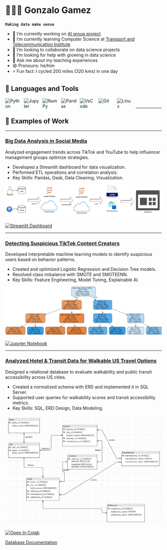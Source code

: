 # 👨🏻‍💻 Gonzalo Gamez

**`Making data make sense`**

- 🔭 I’m currently working on [AI group project](https://github.com/Takosaga/ai_group_project) 
- 🌱 I’m currently learning Computer Science at [Transport and Telecommunication Institute](https://tsi.lv/study_programmes/double-degree-in-computer-sciencedata-analytics-and-artificial-intelligence/)
- 👯 I’m looking to collaborate on data science projects
- 🤔 I’m looking for help with growing in data science
- 💬 Ask me about my teaching experiences
- 😄 Pronouns: he/him
- ⚡ Fun fact: I cycled 200 miles (320 kms) in one day

## 🧰 Languages and Tools

<img align="left" alt="Python" width="50px" style="padding-right:10px;" src="https://cdn.jsdelivr.net/gh/devicons/devicon/icons/python/python-original-wordmark.svg" />
<img align="left" alt="Jupyter" width="50px" style="padding-right:10px;" src="https://cdn.jsdelivr.net/gh/devicons/devicon/icons/jupyter/jupyter-original-wordmark.svg" />
<img align="left" alt="NumPy" width="50px" style="padding-right:10px;" src="https://cdn.jsdelivr.net/gh/devicons/devicon/icons/numpy/numpy-original-wordmark.svg" />
<img align="left" alt="Pandas" width="50px" style="padding-right:10px;" src="https://cdn.jsdelivr.net/gh/devicons/devicon/icons/pandas/pandas-original-wordmark.svg" />
<img align="left" alt="VsCode" width="50px" style="padding-right:10px;" src="https://cdn.jsdelivr.net/gh/devicons/devicon/icons/vscode/vscode-original-wordmark.svg" />
<img align="left" alt="Git" width="50px" style="padding-right:10px;" src="https://cdn.jsdelivr.net/gh/devicons/devicon/icons/git/git-plain-wordmark.svg" />
<img align="left" alt="Linux" width="50px" style="padding-right:10px;" src="https://cdn.jsdelivr.net/gh/devicons/devicon/icons/linux/linux-original.svg" />

<br />

---

## 💼 Examples of Work


---

### [Big Data Analysis in Social Media](https://github.com/Takosaga/fall_24/tree/main/big_data/coursework_assignment)
Analyzed engagement trends across TikTok and YouTube to help influencer management groups optimize strategies.

* Developed a Streamlit dashboard for data visualization.
* Performed ETL operations and correlation analysis.
* Key Skills: Pandas, Dask, Data Cleaning, Visualization.
  
![](https://github.com/Takosaga/fall_24/blob/main/big_data/coursework_assignment/reports/figures/etl.png)

<a target="_blank" href="https://tiktok-youtube-dashboard.streamlit.app/">
  <img src="https://img.shields.io/badge/Dashboard-Streamlit-blue?style=for-the-badge" alt="Streamlit Dashboard"/>
</a>

---

### [Detecting Suspicious TikTok Content Creators](https://github.com/Takosaga/fall_24/tree/main/machine_learning_and_predictive_analytics/detecting_suspicious_tiktok_content_creators)
Developed interpretable machine learning models to identify suspicious users based on behavior patterns.

* Created and optimized Logistic Regression and Decision Tree models.
* Resolved class imbalance with SMOTE and SMOTEENN.
* Key Skills: Feature Engineering, Model Tuning, Explainable AI.
  
![](https://github.com/Takosaga/fall_24/blob/main/machine_learning_and_predictive_analytics/detecting_suspicious_tiktok_content_creators/reports/figures/decision_tree.png)

<a target="_blank" href="https://github.com/Takosaga/fall_24/tree/main/machine_learning_and_predictive_analytics/detecting_suspicious_tiktok_content_creators">
  <img src="https://img.shields.io/badge/Notebook-Jupyter-orange?style=for-the-badge" alt="Jupyter Notebook"/>
</a>

---
### [Analyzed Hotel & Transit Data for Walkable US Travel Options](https://github.com/Takosaga/us_walkability)
Designed a relational database to evaluate walkability and public transit accessibility across US cities.

* Created a normalized schema with ERD and implemented it in SQL Server.
* Supported user queries for walkability scores and transit accessibility metrics.
* Key Skills: SQL, ERD Design, Data Modeling.
  
![](https://github.com/Takosaga/fall_23/blob/main/modern_database_technologies/ERD.png)

<a target="_blank" href="https://colab.research.google.com/github/Takosaga/us_walkability/blob/main/notebooks/mvp.ipynb">
  <img src="https://colab.research.google.com/assets/colab-badge.svg" alt="Open In Colab"/>
</a>

[Database Documentation](https://drive.google.com/file/d/1W_bE2dChBU-NUYyJLXBKcbJPKWls30te/view?usp=sharing)
